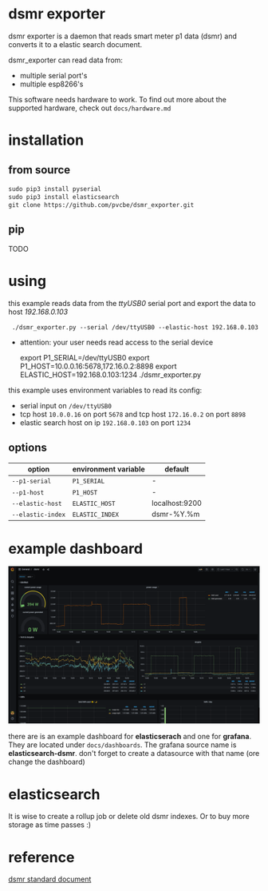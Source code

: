 # dsmr exporter


dsmr exporter is a daemon that reads smart meter  p1 data (dsmr) and converts it to a elastic search document.

dsmr_exporter can read data from: 
- multiple serial port's
- multiple esp8266's

This software needs hardware to work.  To find out more about the supported hardware, check out `docs/hardware.md`


# installation

## from source

    sudo pip3 install pyserial
    sudo pip3 install elasticsearch
    git clone https://github.com/pvcbe/dsmr_exporter.git
    
## pip

TODO

     
# using

this example reads data from the *ttyUSB0* serial port and export the data to host *192.168.0.103*

     ./dsmr_exporter.py --serial /dev/ttyUSB0 --elastic-host 192.168.0.103

- attention: your user needs read access to the serial device


    export P1_SERIAL=/dev/ttyUSB0
    export P1_HOST=10.0.0.16:5678,172.16.0.2:8898
    export ELASTIC_HOST=192.168.0.103:1234
    ./dsmr_exporter.py

    
this example uses environment variables to read its config:
- serial input on `/dev/ttyUSB0`
- tcp host `10.0.0.16` on port `5678` and tcp host `172.16.0.2` on port `8898`
- elastic search host on ip `192.168.0.103` on port `1234`


## options

option                     |environment variable| default |
---------------------------|--------------------|----------
`--p1-serial`              | `P1_SERIAL`        | -
`--p1-host`                | `P1_HOST`          | -
`--elastic-host`           | `ELASTIC_HOST`     | localhost:9200
`--elastic-index`          | `ELASTIC_INDEX`    | dsmr-%Y.%m

# example dashboard

![grafana dashboard](docs/dashboards/grafana_dashboard.png)

there are is an example dashboard for **elasticserach** and one for **grafana**.  They are located under `docs/dashboards`.
The grafana source name is **elasticsearch-dsmr**.  don't forget to create a datasource with that name (ore change the dashboard) 

# elasticsearch

It is wise to create a rollup job or delete old dsmr indexes.  Or to buy more storage as time passes :)

# reference

[dsmr standard document](https://www.netbeheernederland.nl/_upload/Files/Slimme_meter_15_a727fce1f1.pdf)


